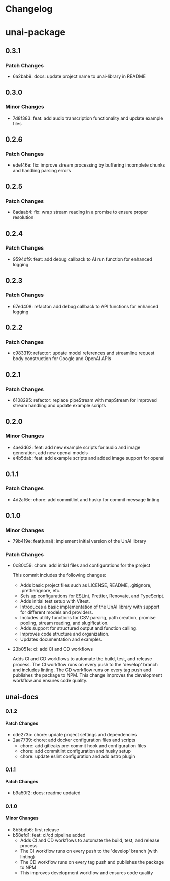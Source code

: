 # Changelog

# unai-package

## 0.3.1

### Patch Changes

- 6a2bab9: docs: update project name to unai-library in README

## 0.3.0

### Minor Changes

- 7d8f383: feat: add audio transcription functionality and update example files

## 0.2.6

### Patch Changes

- edef46e: fix: improve stream processing by buffering incomplete chunks and handling parsing errors

## 0.2.5

### Patch Changes

- 8adaab4: fix: wrap stream reading in a promise to ensure proper resolution

## 0.2.4

### Patch Changes

- 9594df9: feat: add debug callback to AI run function for enhanced logging

## 0.2.3

### Patch Changes

- 67ed408: refactor: add debug callback to API functions for enhanced logging

## 0.2.2

### Patch Changes

- c983319: refactor: update model references and streamline request body construction for Google and OpenAI APIs

## 0.2.1

### Patch Changes

- 6108295: refactor: replace pipeStream with mapStream for improved stream handling and update example scripts

## 0.2.0

### Minor Changes

- 4ae3d62: feat: add new example scripts for audio and image generation, add new openai models
- e4b5dab: feat: add example scripts and added image support for openai

## 0.1.1

### Patch Changes

- 4d2af6e: chore: add commitlint and husky for commit message linting

## 0.1.0

### Minor Changes

- 79b419e: feat(unai): implement initial version of the UnAI library

### Patch Changes

- 0c80c59: chore: add initial files and configurations for the project

  This commit includes the following changes:

  - Adds basic project files such as LICENSE, README, .gitignore, .prettierignore, etc.
  - Sets up configurations for ESLint, Prettier, Renovate, and TypeScript.
  - Adds initial test setup with Vitest.
  - Introduces a basic implementation of the UnAI library with support for different models and providers.
  - Includes utility functions for CSV parsing, path creation, promise pooling, stream reading, and slugification.
  - Adds support for structured output and function calling.
  - Improves code structure and organization.
  - Updates documentation and examples.

- 23b051e: ci: add CI and CD workflows

  Adds CI and CD workflows to automate the build, test, and release process. The CI workflow runs on every push to the 'develop' branch and includes linting. The CD workflow runs on every tag push and publishes the package to NPM. This change improves the development workflow and ensures code quality.


## unai-docs

### 0.1.2

#### Patch Changes
- cde273b: chore: update project settings and dependencies
- 2aa7739: chore: add docker configuration files and scripts  
  - chore: add gitleaks pre-commit hook and configuration files  
  - chore: add commitlint configuration and husky setup  
  - chore: update eslint configuration and add astro plugin

### 0.1.1

#### Patch Changes
- b9a50f2: docs: readme updated

### 0.1.0

#### Minor Changes
- 8b5bdb6: first release
- b58efd1: feat: ci/cd pipeline added  
  - Adds CI and CD workflows to automate the build, test, and release process  
  - The CI workflow runs on every push to the 'develop' branch (with linting)  
  - The CD workflow runs on every tag push and publishes the package to NPM  
  - This improves development workflow and ensures code quality
